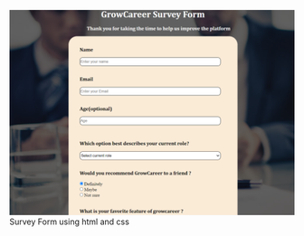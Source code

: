 ![Alt Text](https://github.com/Surajk7841/Survey-Form/blob/main/Survey%20form.png)
Survey Form using html and css
